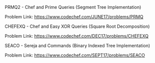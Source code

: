 PRMQ2 - Chef and Prime Queries 
 (Segment Tree Implementation) 

Problem Link: https://www.codechef.com/JUNE17/problems/PRMQ

CHEFEXQ - Chef and Easy XOR Queries 
 (Square Root Decomposition)

Problem Link: https://www.codechef.com/DEC17/problems/CHEFEXQ

SEACO - Sereja and Commands
 (Binary Indexed Tree Implementation)

Problem Link: https://www.codechef.com/SEPT17/problems/SEACO

